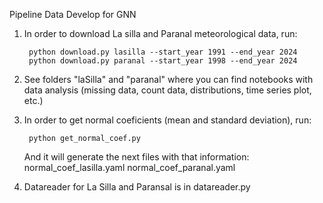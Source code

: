 Pipeline Data Develop for GNN 

1. In order to download La silla and Paranal meteorological data, run:

        python download.py lasilla --start_year 1991 --end_year 2024
        python download.py paranal --start_year 1998 --end_year 2024

2. See folders "laSilla" and "paranal" where you can find notebooks with data analysis (missing data, count data, distributions, time series plot, etc.)

3. In order to get normal coeficients (mean and standard deviation), run:

        python get_normal_coef.py 

    And it will generate the next files with that information:
        normal_coef_lasilla.yaml
        normal_coef_paranal.yaml

4. Datareader for La Silla and Paransal is in datareader.py  
